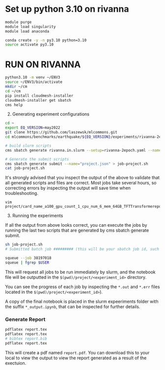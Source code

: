 # Set up python 3.10 on rivanna

```bash
module purge
module load singularity
module load anaconda

conda create -y -n py3.10 python=3.10
source activate py3.10
```

# RUN ON RIVANNA



```bash
python3.10 -m venv ~/ENV3
source ~/ENV3/bin/activate
mkdir ~/cm
cd ~/cm
pip install cloudmesh-installer
cloudmesh-installer get sbatch
cms help
```

2. Generating experiment configurations

```bash
cd ~
export EQ_VERSION=may2022
git clone https://github.com/laszewsk/mlcommons.git
cd mlcommons/benchmarks/earthquake/${EQ_VERSION}/experiments/rivanna-2epoch

# build slurm scripts
cms sbatch generate rivanna.in.slurm --setup=rivanna-2epoch.yaml --name="project" --noos 

# Generate the submit scripts
cms sbatch generate submit --name="project.json" > job-project.sh
cat job-project.sh

```

It's strongly advised that you inspect the output of the above to validate that all generated scripts and files are correct.
Most jobs take several hours, so correcting errors by inspecting the output will save time when troubleshooting.

```
vim project/card_name_a100_gpu_count_1_cpu_num_6_mem_64GB_TFTTransformerepochs_2/slurm.sh
```

3. Running the experiments

If all the output from above looks correct, you can execute the jobs by running the last two scripts that are generated by cms sbatch generate submit.

```bash
sh job-project.sh
# Submitted batch job ######### (this will be your sbatch job id, such as 38197018)

squeue --job 38197018
squeue | fgrep $USER
```

This will request all jobs to be run immediately by slurm, and the notebook file will be outputted in the `$(pwd)/project/<experiment_id>` directory.

You can see the progress of each job by inspecting the `*.out` and `*.err` files located in the `$(pwd)/project/<experiment_id>`).

A copy of the final notebook is placed in the slurm expeeriments folder with the suffix `*_output.ipynb`, that can be inspected for further details.

### Generate Report

```bash
pdflatex report.tex
pdflatex report.tex
# bibtex report.bib
pdflatex report.tex
```

This will create a pdf named `report.pdf`.
You can download this to your local to view the output to view the report generated as a result of the exectuion.
